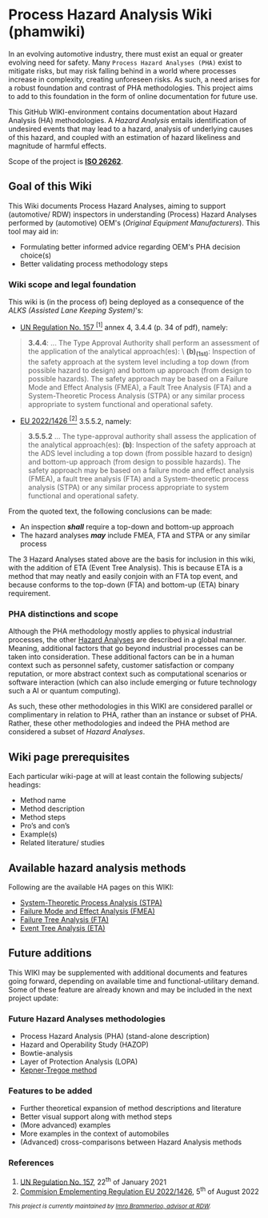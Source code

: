 # Process Hazard Analysis Wiki (phamwiki)
In an evolving automotive industry, there must exist an equal or greater evolving need for safety. Many `Process Hazard Analyses (PHA)` exist to mitigate risks, but may risk falling behind in a world where processes increase in complexity, creating unforeseen risks.
As such, a need arises for a robust foundation and contrast of PHA methodologies. This project aims to add to this foundation in the form of online documentation for future use.

This GitHub WIKI-environment contains documentation about Hazard Analysis (HA) methodologies. A _Hazard Analysis_ entails identification of undesired events that may lead to a hazard, analysis of underlying causes of this hazard, and coupled with an estimation of hazard likeliness and magnitude of harmful effects.

Scope of the project is [**ISO 26262**](https://www.iso.org/standard/68383.html).

## Goal of this Wiki
This Wiki documents Process Hazard Analyses, aiming to support (automotive/ RDW) inspectors in understanding (Process) Hazard Analyses performed by (automotive) OEM's (_Original Equipment Manufacturers_). This tool may aid in: 
* Formulating better informed advice regarding OEM's PHA decision choice(s)
* Better validating process methodology steps 

### Wiki scope and legal foundation
This wiki is (in the process of) being deployed as a consequence of the _ALKS (Assisted Lane Keeping System)_'s: 
* [UN Regulation No. 157 <sup>[1]</sup>](#references) annex 4, 3.4.4 (p. 34 of pdf), namely:

> **3.4.4**: ... The Type Approval Authority shall perform an assessment of the application 
of the analytical approach(es): \ 
> **(b)<sub>(1st)</sub>**: Inspection of the safety approach at the system level including a top down (from possible hazard to design) and bottom up approach (from design to possible hazards). The safety approach may be based on a Failure Mode and Effect Analysis (FMEA), a Fault Tree Analysis (FTA) and a System-Theoretic Process Analysis (STPA) or any similar process appropriate to system functional and operational safety. 

* [EU 2022/1426 <sup>[2]</sup>](#references) 3.5.5.2, namely:
> **3.5.5.2** ... The type-approval authority shall assess the application of the analytical approach(es): 
> **(b)**: Inspection of the safety approach at the ADS level including a top down (from possible hazard to design) and bottom-up approach (from design to possible hazards). The safety approach may be based on a failure mode and effect analysis (FMEA), a fault tree analysis (FTA) and a System-theoretic process analysis (STPA) or any similar process appropriate to system functional and operational safety.

From the quoted text, the following conclusions can be made:
* An inspection ***shall*** require a top-down and bottom-up approach
* The hazard analyses ***may*** include FMEA, FTA and STPA or any similar process

The 3 Hazard Analyses stated above are the basis for inclusion in this wiki, with the addition of ETA (Event Tree Analysis). This is because ETA is a method that may neatly and easily conjoin with an FTA top event, and because conforms to the top-down (FTA) and bottom-up (ETA) binary requirement. 

### PHA distinctions and scope
Although the PHA methodology mostly applies to physical industrial processes, the other [Hazard Analyses](#prerequisite-hazard-methodologies) are described in a global manner. Meaning, additional factors that go beyond industrial processes can be taken into consideration. These additional factors can be in a human context such as personnel safety, customer satisfaction or company reputation, or more abstract context such as computational scenarios or software interaction (which can also include emerging or future technology such a AI or quantum computing).

As such, these other methodologies in this WIKI are considered parallel or complimentary in relation to PHA, rather than an instance or subset of PHA. Rather, these other methodologies and indeed the PHA method are considered a subset of _Hazard Analyses_.

## Wiki page prerequisites
Each particular wiki-page at will at least contain the following subjects/ headings:
* Method name
* Method description
* Method steps
* Pro’s and con’s
* Example(s)
* Related literature/ studies

## Available hazard analysis methods
Following are the available HA pages on this WIKI:
* [System-Theoretic Process Analysis (STPA)](/STPA.md)
* [Failure Mode and Effect Analysis (FMEA)](/FMEA.md)
* [Failure Tree Analysis (FTA)](/FTA.md)
* [Event Tree Analysis (ETA)](/ETA.md)

## Future additions
This WIKI may be supplemented with additional documents and features going forward, depending on available time and functional-utilitary demand. Some of these feature are already known and may be included in the next project update:

### Future Hazard Analyses methodologies
* Process Hazard Analysis (PHA) (stand-alone description)
* Hazard and Operability Study (HAZOP)
* Bowtie-analysis
* Layer of Protection Analysis (LOPA)
* [Kepner-Tregoe method](https://kepner-tregoe.com/faqs/)

### Features to be added
* Further theoretical expansion of method descriptions and literature
* Better visual support along with method steps
* (More advanced) examples
* More examples in the context of automobiles
* (Advanced) cross-comparisons between Hazard Analysis methods

### References
1. [UN Regulation No. 157](https://unece.org/transport/documents/2021/03/standards/un-regulation-no-157-automated-lane-keeping-systems-alks), 22<sup>th</sup> of January 2021
2. [Commision Emplementing Regulation EU 2022/1426](https://eur-lex.europa.eu/eli/reg_impl/2022/1426/oj), 5<sup>th</sup> of August 2022

<sub>_This project is currently maintained by [Imro Brammerloo, advisor at RDW](mailto:ibrammerloo@rdw.nl)._ </sub> 


<!-- Hidden [SUCCESFUL DESKTOP] !-->
